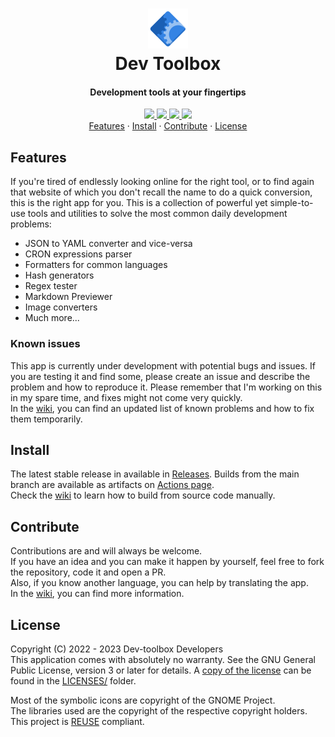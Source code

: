 <!--
Copyright (C) 2022 - 2023 Alessandro Iepure

SPDX-License-Identifier: GPL-3.0-or-later
-->

<div align="center">
  <h1><img src="./data/icons/hicolor/scalable/apps/me.iepure.devtoolbox.svg" height="64"/><br>Dev Toolbox</h1>
  <h4>Development tools at your fingertips</h4>
</div>

<div align="center">
  <a href="https://github.com/aleiepure/devtoolbox/actions/workflows/main.yml" title="Build flatpak action">
    <img src="https://github.com/aleiepure/devtoolbox/actions/workflows/main.yml/badge.svg"/>
  </a>
  <a href="https://github.com/aleiepure/devtoolbox/blob/main/LICENSES/GPL-3.0-or-later.txt">
    <img src="https://img.shields.io/badge/License-GPL--3.0-blue.svg">
  </a>
  <a href="https://api.reuse.software/info/github.com/aleiepure/devtoolbox" title="REUSE compliance">
    <img src="https://api.reuse.software/badge/github.com/aleiepure/devtoolbox" />
  </a>
  <a href="https://stopthemingmy.app" title="Please do not theme this app">
    <img src="https://stopthemingmy.app/badge.svg" />
  </a>
  <br />
  <a href="#features">Features</a> ·
  <a href="#install">Install</a> ·
  <a href="#contribute">Contribute</a> ·
  <a href="#license">License</a>
</div>

## Features
If you're tired of endlessly looking online for the right tool, or to find again that website of which you don't recall the name to do a quick conversion, this is the right app for you.
This is a collection of powerful yet simple-to-use tools and utilities to solve the most common daily development problems:
 - JSON to YAML converter and vice-versa
 - CRON expressions parser
 - Formatters for common languages
 - Hash generators
 - Regex tester
 - Markdown Previewer
 - Image converters
 - Much more...
### Known issues
This app is currently under development with potential bugs and issues. If you are testing it and find some, please create an issue and describe the problem and how to reproduce it.
Please remember that I'm working on this in my spare time, and fixes might not come very quickly.\
In the [wiki](https://github.com/aleiepure/devtoolbox/wiki/Known-issues), you can find an updated list of known problems and how to fix them temporarily.

## Install
The latest stable release in available in [Releases](https://github.com/aleiepure/devtoolbox/releases). Builds from the main branch are available as artifacts on
[Actions page](https://github.com/aleiepure/devtoolbox/actions).\
Check the [wiki](https://github.com/aleiepure/devtoolbox/wiki/Contributing) to learn how to build from source code manually.

## Contribute
Contributions are and will always be welcome.\
If you have an idea and you can make it happen by yourself, feel free to fork the repository, code it and open a PR.\
Also, if you know another language, you can help by translating the app.\
In the [wiki](https://github.com/aleiepure/devtoolbox/wiki/Contributing), you can find more information.

## License
Copyright (C) 2022 - 2023 Dev-toolbox Developers\
This application comes with absolutely no warranty. See the GNU General Public License, version 3 or later for details. A [copy of the license](./LICENSES/GPL-3.0-or-later.txt)
can be found in the [LICENSES/](./LICENSES/) folder.

Most of the symbolic icons are copyright of the GNOME Project.\
The libraries used are the copyright of the respective copyright holders.\
This project is [REUSE](https://reuse.software/) compliant.
